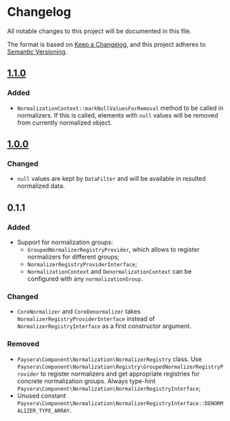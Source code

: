 # Changelog
All notable changes to this project will be documented in this file.

The format is based on [Keep a Changelog](https://keepachangelog.com/en/1.0.0/),
and this project adheres to [Semantic Versioning](https://semver.org/spec/v2.0.0.html).

## [1.1.0]
### Added
- `NormalizationContext::markNullValuesForRemoval` method to be called in normalizers.
If this is called, elements with `null` values will be removed from currently normalized object.

## [1.0.0]
### Changed
- `null` values are kept by `DataFilter` and will be available in resulted normalized data.

## 0.1.1
### Added
- Support for normalization groups:
    - `GroupedNormalizerRegistryProvider`, which allows to register normalizers for different groups;
    - `NormalizerRegistryProviderInterface`;
    - `NormalizationContext` and `DenormalizationContext` can be configured with any `normalizationGroup`.

### Changed
- `CoreNormalizer` and `CoreDenormalizer` takes `NormalizerRegistryProviderInterface` instead of
    `NormalizerRegistryInterface` as a first constructor argument.

### Removed
- `Paysera\Component\Normalization\NormalizerRegistry` class.
    Use `Paysera\Component\Normalization\Registry\GroupedNormalizerRegistryProvider` to register normalizers
    and get appropriate registries for concrete normalization groups.
    Always type-hint `Paysera\Component\Normalization\NormalizerRegistryInterface`;
- Unused constant `Paysera\Component\Normalization\NormalizerRegistryInterface::DENORMALIZER_TYPE_ARRAY`.


[1.0.0]: https://github.com/paysera/lib-normalization/compare/0.1.3...1.0.0
[1.1.0]: https://github.com/paysera/lib-normalization/compare/1.0.0...1.1.0
